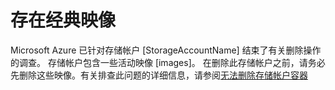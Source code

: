 <properties
pageTitle="Classic Image exists"
description="存在经典映像"
infoBubbleText="存在经典映像"
service="microsoft.storage"
resource="storage"
authors="divka78"
displayOrder=""
articleId="storagedeletionclassic_imageattached"
diagnosticScenario="Classic Image exists"
selfHelpType="diagnostics"
supportTopicIds="32551656"
resourceTags="windows"
productPesIds="15629"
cloudEnvironments="public"
/>


# <a name="classic-image-exists"></a>**存在经典映像**
<!--issueDescription-->
Microsoft Azure 已针对存储帐户 <!--$StorageAccountName-->[StorageAccountName]<!--/$StorageAccountName--> 结束了有关删除操作的调查。 存储帐户包含一些活动映像 <!--$images-->[images]<!--/$images-->。 在删除此存储帐户之前，请务必先删除这些映像。有关排查此问题的详细信息，请参阅[无法删除存储帐户容器](https://docs.microsoft.com/azure/storage/storage-cannot-delete-storage-account-container-vhd)
 <br>
<!--/issueDescription-->

